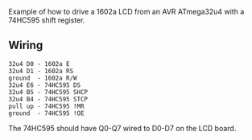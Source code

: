 Example of how to drive a 1602a LCD from an AVR ATmega32u4 with a 74HC595
shift register.

## Wiring

```
32u4 D0 - 1602a E
32u4 D1 - 1602a RS
ground  - 1602a R/W
32u4 E6 - 74HC595 DS
32u4 B5 - 74HC595 SHCP
32u4 B4 - 74HC595 STCP
pull up - 74HC595 !MR
ground  - 74HC595 !OE
```

The 74HC595 should have Q0-Q7 wired to D0-D7 on the LCD board. 
